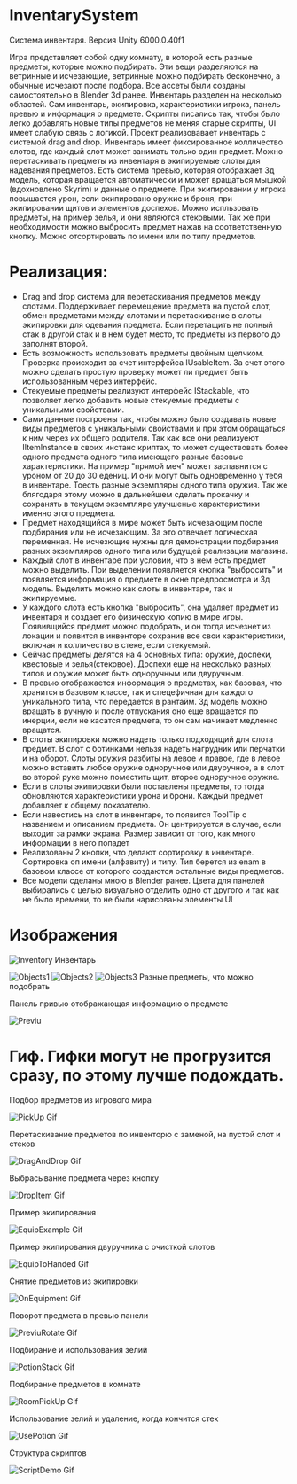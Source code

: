 # InventarySystem
Система инвентаря. 
Версия Unity 6000.0.40f1

Игра представляет собой одну комнату, в которой есть разные предметы, которые можно подбирать. Эти вещи разделяются на ветринные и исчезающие, ветринные можно подбирать бесконечно, а обычные исчезают после подбора. Все ассеты были созданы самостоятельно в Blender 3d ранее. Инвентарь разделен на несколько областей. Сам инвентарь, экипировка, характеристики игрока, панель превью и информация о предмете. Скрипты писались так, чтобы было легко добавлять новые типы предметов не меняя старые скрипты, UI имеет слабую связь с логикой. 
Проект реализовавает инвентарь с системой drag and drop. Инвентарь имеет фиксированное колличество слотов, где каждый слот может занимать только один предмет. Можно перетаскивать предметы из инвентаря в экипируемые слоты для надевания предметов. Есть система превью, которая отображает 3д модель, которая вращается автоматически и может вращаться мышкой (вдохновлено Skyrim) и данные о предмете. При экипировании у игрока повышается урон, если экипировано оружие и броня, при экипировании щитов и элементов доспехов. Можно испльзовать предметы, на пример зелья, и они являются стековыми. Так же при необходимости можно выбросить предмет нажав на соответственную кнопку. Можно отсортировать по имени или по типу предметов.

# Реализация:
- Drag and drop система для перетаскивания предметов между слотами. Поддерживает перемещение предмета на пустой слот, обмен предметами между слотами и перетаскивание в слоты экипировки для одевания предмета. Если перетащить не полный стак в другой стак и в нем будет место, то предметы из первого до заполнят второй. 
- Есть возможность использовать предметы двойным щелчком. Проверка происходит за счет интерфейса IUsableItem. За счет этого можно сделать простую проверку может ли предмет быть использованным через интерфейс.
- Стекуемые предметы реализуют интерфейс IStackable, что позволяет легко добавить новые стекуемые предметы с уникальными свойствами.
- Сами данные построены так, чтобы можно было создавать новые виды предметов с уникальными свойствами и при этом обращаться к ним через их общего родителя. Так как все они реализуеют IItemInstance в своих инстанс криптах, то может существовать более одного предмета одного типа имеющего разные базовые характеристики. На пример "прямой меч" может заспавнится с уроном от 20 до 30 едениц. И они могут быть одновременно у тебя в инвентаре. Тоесть разные экземпляры одного типа оружия. Так же блягодаря этому можно в дальнейшем сделать прокачку и сохранять в текущем экземпляре улучшеные характеристики именно этого предмета.
- Предмет находящийся в мире может быть исчезающим после подбирания или не исчезающим. За это отвечает логическая переменная. Не исчезющие нужны для демонстрации подбирания разных экземпляров одного типа или будущей реализации магазина.
- Каждый слот в инвентаре при условии, что в нем есть предмет можно выделить. При выделении появляется кнопка "выбросить" и появляется информация о предмете в окне предпросмотра и 3д модель. Выделить можно как слоты в инвентаре, так и экипируемые.
- У каждого слота есть кнопка "выбросить", она удаляет предмет из инвентаря и создает его физическую копию в мире игры. Появивщийся предмет можно подобрать, и он тогда исчезнет из локации и появится в инвенторе сохранив все свои характеристики, включая и колличество в стеке, если стекуемый.
- Сейчас предметы делятся на 4 основных типа: оружие, доспехи, квестовые и зелья(стековое). Доспехи еще на несколько разных типов и оружие может быть одноручным или двуручным.
- В превью отображается информация о предметах, как базовая, что хранится в базовом классе, так и спецефичная для каждого уникального типа, что передается в рантайм. 3д модель можно вращать в ручную и после отпускания оно еще вращается по инерции, если не касатся предмета, то он сам начинает медленно вращатся.
- В слоты экипировки можно надеть только подходящий для слота предмет. В слот с ботинками нельзя надеть нагрудник или перчатки и на оборот. Слоты оружия разбиты на левое и правое, где в левое можно вставить любое оружие одноручное или двуручное, а в слот во второй руке можно поместить щит, второе одноручное оружие.
- Если в слоты экипировки были поставлены предметы, то тогда обновляются характеристики урона и брони. Каждый предмет добавляет к общему показателю.
- Если навестись на слот в инвентаре, то появится ToolTip с названием и описанием предмета. Он центрируется в случае, если выходит за рамки экрана. Размер зависит от того, как много информации в него попадет
- Реализованы 2 кнопки, что делают сортировку в инвентаре. Сортировка оп имени (алфавиту) и типу. Тип берется из enam в базовом классе от которого создаются остальные виды предметов.
- Все модели сделаны мною в Blender ранее. Цвета для панелей выбирались с целью визуально отделить одно от другого и так как не было времени, то не были нарисованы элементы UI

# Изображения 
![Inventory](screenshots/Inventory.png) 
Инвентарь

![Objects1](screenshots/Objects1.png) 
![Objects2](screenshots/Objects2.png)
![Objects3](screenshots/Objects3.png) 
Разные предметы, что можно подобрать

Панель привью отображающая информацию о предмете

![Previu](screenshots/Previu.png)


# Гиф. Гифки могут не прогрузится сразу, по этому лучше подождать.

Подбор предметов из игрового мира

![PickUp Gif](screenshots/PickUp.gif) 

Перетаскивание предметов по инвенторю с заменой, на пустой слот и стеков

![DragAndDrop Gif](screenshots/DragAndDrop.gif)

Выбрасывание предмета через кнопку

![DropItem Gif](screenshots/DropItem.gif)

Пример экипирования

![EquipExample Gif](screenshots/EquipExample.gif)

Пример экипирования двуручника с очисткой слотов

![EquipToHanded Gif](screenshots/EquipToHanded.gif)

Снятие предметов из экипировки

![OnEquipment Gif](screenshots/OnEquipment.gif)

Поворот предмета в превью панели

![PreviuRotate Gif](screenshots/PreviuRotate.gif)

Подбирание и использования зелий

![PotionStack Gif](screenshots/PotionStack.gif)

Подбирание предметов в комнате

![RoomPickUp Gif](screenshots/RoomPickUp.gif)

Использование зелий и удаление, когда кончится стек

![UsePotion Gif](screenshots/UsePotion.gif)

Структура скриптов 

![ScriptDemo Gif](screenshots/ScriptDemo.gif)
